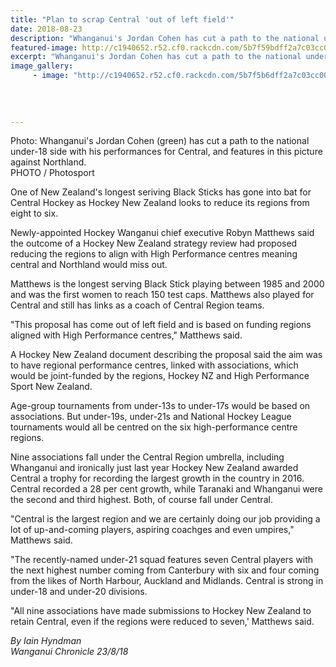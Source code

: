 ```yaml
---
title: "Plan to scrap Central 'out of left field'"
date: 2018-08-23
description: "Whanganui's Jordan Cohen has cut a path to the national under-18 side with his performances for Central..."
featured-image: http://c1940652.r52.cf0.rackcdn.com/5b7f59bdff2a7c03cc0002f9/Jordan-Cohen-220-chron-23-aug.gif
excerpt: "Whanganui's Jordan Cohen has cut a path to the national under-18 side with his performances for Central."
image_gallery:
     - image: "http://c1940652.r52.cf0.rackcdn.com/5b7f5b6dff2a7c03cc0002ff/Untitled-1.gif"
    
    
    
    
---
```


<p class="element element-paragraph">Photo: Whanganui's Jordan Cohen (green) has cut a path to the national under-18 side with his performances for Central, and features in this picture against Northland.<br />PHOTO / Photosport</p>
<p class="element element-paragraph">One of New Zealand's longest seriving Black Sticks has gone into bat for Central Hockey as Hockey New Zealand looks to reduce its regions from eight to six.</p>
<p class="element element-paragraph">Newly-appointed Hockey Wanganui chief executive Robyn Matthews said the outcome of a Hockey New Zealand strategy review had proposed reducing the regions to align with High Performance centres meaning central and Northland would miss out.</p>
<p class="element element-paragraph">Matthews is the longest serving Black Stick playing between 1985 and 2000 and was the first women to reach 150 test caps. Matthews also played for Central and still has links as a coach of Central Region teams.</p>
<p class="element element-paragraph">"This proposal has come out of left field and is based on funding regions aligned with High Performance centres," Matthews said.</p>
<p class="element element-paragraph">A Hockey New Zealand document describing the proposal said the aim was to have regional performance centres, linked with associations, which would be joint-funded by the regions, Hockey NZ and High Performance Sport New Zealand.</p>
<p class="element element-paragraph">Age-group tournaments from under-13s to under-17s would be based on associations. But under-19s, under-21s and National Hockey League tournaments would all be centred on the six high-performance centre regions.</p>
<p class="element element-paragraph">Nine associations fall under the Central Region umbrella, including Whanganui and ironically just last year Hockey New Zealand awarded Central a trophy for recording the largest growth in the country in 2016. Central recorded a 28 per cent growth, while Taranaki and Whanganui were the second and third highest. Both, of course fall under Central.</p>
<p class="element element-paragraph">"Central is the largest region and we are certainly doing our job providing a lot of up-and-coming players, aspiring coachges and even umpires," Matthews said.</p>
<p class="element element-paragraph">"The recently-named under-21 squad features seven Central players with the next highest number coming from Canterbury with six and four coming from the likes of North Harbour, Auckland and Midlands. Central is strong in under-18 and under-20 divisions.</p>
<p class="element element-paragraph">"All nine associations have made submissions to Hockey New Zealand to retain Central, even if the regions were reduced to seven,' Matthews said.</p>
<p class="element element-paragraph"><em>By Iain Hyndman</em><br /><em>Wanganui Chronicle 23/8/18</em></p>


